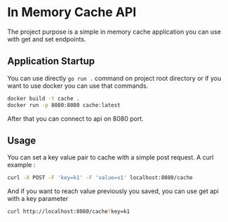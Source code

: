 # In Memory Cache API
The project purpose is a simple in memory cache application you can use with get and set endpoints.

## Application Startup
You can use directly `go run .` command on project root directory or if you want to use docker you can use that commands.
```sh
docker build -t cache .
docker run -p 8080:8080 cache:latest
```
After that you can connect to api on 8080 port.

## Usage
You can set a key value pair to cache with a simple post request. A curl example :
```sh
curl -X POST -F 'key=k1' -F 'value=v1' localhost:8080/cache
```
And if you want to reach value previously you saved, you can use get api with a key parameter
```sh
curl http://localhost:8080/cache?key=k1
```